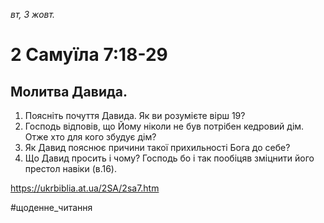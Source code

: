 
_вт, 3 жовт._

# 2 Самуїла 7:18-29

## Молитва Давида.
1. Поясніть почуття Давида. Як ви розумієте вірш 19?
2. Господь відповів, що Йому ніколи не був потрібен кедровий дім. Отже хто для кого збудує дім?
3. Як Давид пояснює причини такої прихильності Бога до себе?
4. Що Давид просить і чому? Господь бо і так пообіцяв зміцнити його престол навіки (в.16).

https://ukrbiblia.at.ua/2SA/2sa7.htm 

#щоденне_читання
